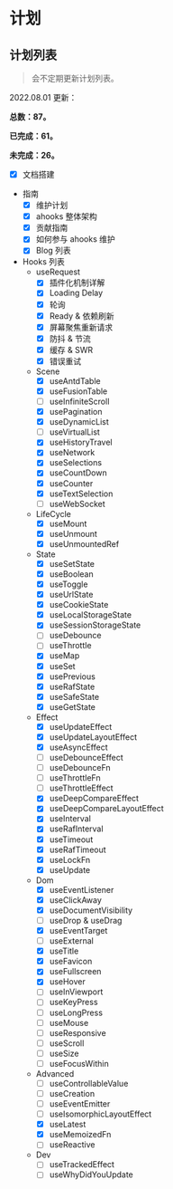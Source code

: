 # 计划

## 计划列表

> 会不定期更新计划列表。

2022.08.01 更新：

**总数：87。**

**已完成：61。**

**未完成：26。**

- [x] 文档搭建
- 指南
  - [x] 维护计划
  - [x] ahooks 整体架构
  - [x] 贡献指南
  - [x] 如何参与 ahooks 维护
  - [x] Blog 列表
- Hooks 列表
  - useRequest
    - [x] 插件化机制详解
    - [x] Loading Delay
    - [x] 轮询
    - [x] Ready & 依赖刷新
    - [x] 屏幕聚焦重新请求
    - [x] 防抖 & 节流
    - [x] 缓存 & SWR
    - [x] 错误重试
  - Scene
    - [x] useAntdTable
    - [x] useFusionTable
    - [ ] useInfiniteScroll
    - [x] usePagination
    - [x] useDynamicList
    - [ ] useVirtualList
    - [x] useHistoryTravel
    - [x] useNetwork
    - [x] useSelections
    - [x] useCountDown
    - [x] useCounter
    - [x] useTextSelection
    - [ ] useWebSocket
  - LifeCycle
    - [x] useMount
    - [x] useUnmount
    - [x] useUnmountedRef
  - State
    - [x] useSetState
    - [x] useBoolean
    - [x] useToggle
    - [x] useUrlState
    - [x] useCookieState
    - [x] useLocalStorageState
    - [x] useSessionStorageState
    - [ ] useDebounce
    - [ ] useThrottle
    - [x] useMap
    - [x] useSet
    - [x] usePrevious
    - [x] useRafState
    - [x] useSafeState
    - [x] useGetState
  - Effect
    - [x] useUpdateEffect
    - [x] useUpdateLayoutEffect
    - [x] useAsyncEffect
    - [ ] useDebounceEffect
    - [ ] useDebounceFn
    - [ ] useThrottleFn
    - [ ] useThrottleEffect
    - [x] useDeepCompareEffect
    - [x] useDeepCompareLayoutEffect
    - [x] useInterval
    - [x] useRafInterval
    - [x] useTimeout
    - [x] useRafTimeout
    - [x] useLockFn
    - [x] useUpdate
  - Dom
    - [x] useEventListener
    - [x] useClickAway
    - [x] useDocumentVisibility
    - [ ] useDrop & useDrag
    - [x] useEventTarget
    - [ ] useExternal
    - [x] useTitle
    - [x] useFavicon
    - [x] useFullscreen
    - [x] useHover
    - [ ] useInViewport
    - [ ] useKeyPress
    - [ ] useLongPress
    - [ ] useMouse
    - [ ] useResponsive
    - [ ] useScroll
    - [ ] useSize
    - [ ] useFocusWithin
  - Advanced
    - [ ] useControllableValue
    - [ ] useCreation
    - [ ] useEventEmitter
    - [ ] useIsomorphicLayoutEffect
    - [x] useLatest
    - [x] useMemoizedFn
    - [ ] useReactive
  - Dev
    - [ ] useTrackedEffect
    - [ ] useWhyDidYouUpdate
